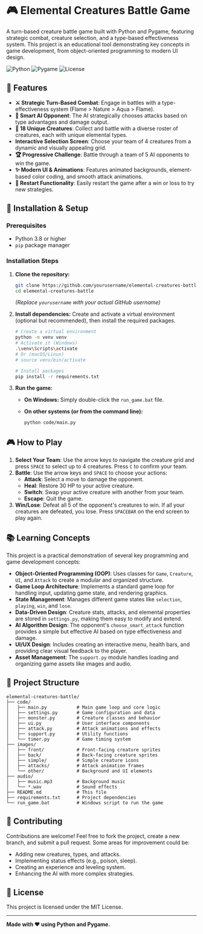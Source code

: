 # 🎮 Elemental Creatures Battle Game

A turn-based creature battle game built with Python and Pygame, featuring strategic combat, creature selection, and a type-based effectiveness system. This project is an educational tool demonstrating key concepts in game development, from object-oriented programming to modern UI design.

![Python](https://img.shields.io/badge/python-v3.8+-blue.svg)
![Pygame](https://img.shields.io/badge/pygame-2.0+-green.svg)
![License](https://img.shields.io/badge/license-MIT-blue.svg)

## 🌟 Features

- **⚔️ Strategic Turn-Based Combat**: Engage in battles with a type-effectiveness system (Flame > Nature > Aqua > Flame).
- **🧠 Smart AI Opponent**: The AI strategically chooses attacks based on type advantages and damage output.
- **🎨 18 Unique Creatures**: Collect and battle with a diverse roster of creatures, each with unique elemental types.
- **Interactive Selection Screen**: Choose your team of 4 creatures from a dynamic and visually appealing grid.
- **🏆 Progressive Challenge**: Battle through a team of 5 AI opponents to win the game.
- **✨ Modern UI & Animations**: Features animated backgrounds, element-based color coding, and smooth attack animations.
- **🔄 Restart Functionality**: Easily restart the game after a win or loss to try new strategies.

## 🚀 Installation & Setup

### Prerequisites
- Python 3.8 or higher
- `pip` package manager

### Installation Steps

1.  **Clone the repository:**
    ```bash
    git clone https://github.com/yourusername/elemental-creatures-battle.git
    cd elemental-creatures-battle
    ```
    *(Replace `yourusername` with your actual GitHub username)*

2.  **Install dependencies:**
    Create and activate a virtual environment (optional but recommended), then install the required packages.
    ```bash
    # Create a virtual environment
    python -m venv venv
    # Activate it (Windows)
    .\venv\Scripts\activate
    # Or (macOS/Linux)
    # source venv/bin/activate

    # Install packages
    pip install -r requirements.txt
    ```

3.  **Run the game:**

    -   **On Windows:**
        Simply double-click the `run_game.bat` file.

    -   **On other systems (or from the command line):**
        ```bash
        python code/main.py
        ```

## 🎮 How to Play

1.  **Select Your Team**: Use the arrow keys to navigate the creature grid and press `SPACE` to select up to 4 creatures. Press `C` to confirm your team.
2.  **Battle**: Use the arrow keys and `SPACE` to choose your actions:
    -   **Attack**: Select a move to damage the opponent.
    -   **Heal**: Restore 30 HP to your active creature.
    -   **Switch**: Swap your active creature with another from your team.
    -   **Escape**: Quit the game.
3.  **Win/Lose**: Defeat all 5 of the opponent's creatures to win. If all your creatures are defeated, you lose. Press `SPACEBAR` on the end screen to play again.

## 📚 Learning Concepts

This project is a practical demonstration of several key programming and game development concepts:

-   **Object-Oriented Programming (OOP)**: Uses classes for `Game`, `Creature`, `UI`, and `Attack` to create a modular and organized structure.
-   **Game Loop Architecture**: Implements a standard game loop for handling input, updating game state, and rendering graphics.
-   **State Management**: Manages different game states like `selection`, `playing`, `win`, and `lose`.
-   **Data-Driven Design**: Creature stats, attacks, and elemental properties are stored in `settings.py`, making them easy to modify and extend.
-   **AI Algorithm Design**: The opponent's `choose_smart_attack` function provides a simple but effective AI based on type effectiveness and damage.
-   **UI/UX Design**: Includes creating an interactive menu, health bars, and providing clear visual feedback to the player.
-   **Asset Management**: The `support.py` module handles loading and organizing game assets like images and audio.

## 📁 Project Structure

```
elemental-creatures-battle/
├── code/
│   ├── main.py           # Main game loop and core logic
│   ├── settings.py       # Game configuration and data
│   ├── monster.py        # Creature classes and behavior
│   ├── ui.py             # User interface components
│   ├── attack.py         # Attack animations and effects
│   ├── support.py        # Utility functions
│   └── timer.py          # Game timing system
├── images/
│   ├── front/            # Front-facing creature sprites
│   ├── back/             # Back-facing creature sprites
│   ├── simple/           # Simple creature icons
│   ├── attacks/          # Attack animation frames
│   └── other/            # Background and UI elements
├── audio/
│   ├── music.mp3         # Background music
│   └── *.wav             # Sound effects
├── README.md             # This file
├── requirements.txt      # Project dependencies
└── run_game.bat          # Windows script to run the game
```

## 🤝 Contributing

Contributions are welcome! Feel free to fork the project, create a new branch, and submit a pull request. Some areas for improvement could be:

-   Adding new creatures, types, and attacks.
-   Implementing status effects (e.g., poison, sleep).
-   Creating an experience and leveling system.
-   Enhancing the AI with more complex strategies.

## 📝 License

This project is licensed under the MIT License.

---

**Made with ❤️ using Python and Pygame.**
